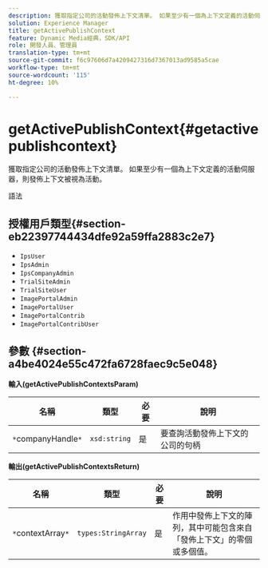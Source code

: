 ```yaml
---
description: 獲取指定公司的活動發佈上下文清單。 如果至少有一個為上下文定義的活動伺服器，則發佈上下文被視為活動。
solution: Experience Manager
title: getActivePublishContext
feature: Dynamic Media經典，SDK/API
role: 開發人員、管理員
translation-type: tm+mt
source-git-commit: f6c97606d7a4209427316d7367013ad9585a5cae
workflow-type: tm+mt
source-wordcount: '115'
ht-degree: 10%

---
```



# getActivePublishContext{#getactivepublishcontext}

獲取指定公司的活動發佈上下文清單。 如果至少有一個為上下文定義的活動伺服器，則發佈上下文被視為活動。

語法

## 授權用戶類型{#section-eb22397744434dfe92a59ffa2883c2e7}

* `IpsUser`
* `IpsAdmin`
* `IpsCompanyAdmin`
* `TrialSiteAdmin`
* `TrialSiteUser`
* `ImagePortalAdmin`
* `ImagePortalUser`
* `ImagePortalContrib`
* `ImagePortalContribUser`

## 參數 {#section-a4be4024e55c472fa6728faec9c5e048}

**輸入(getActivePublishContextsParam)**

| 名稱 | 類型 | 必要 | 說明 |
|---|---|---|---|
| `*`companyHandle`*` | `xsd:string` | 是 | 要查詢活動發佈上下文的公司的句柄 |

**輸出(getActivePublishContextsReturn)**

| 名稱 | 類型 | 必要 | 說明 |
|---|---|---|---|
| `*`contextArray`*` | `types:StringArray` | 是 | 作用中發佈上下文的陣列，其中可能包含來自「發佈上下文」的零個或多個值。 |


